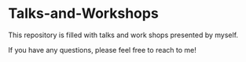 # Talks-and-Workshops

This repository is filled with talks and work shops presented by myself.

If you have any questions, please feel free to reach to me!
